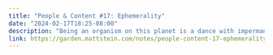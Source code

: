 ```yaml
---
title: "People & Content #17: Ephemerality"
date: "2024-02-17T18:25-08:00"
description: "Being an organism on this planet is a dance with impermanence.I don’t want to make you uncomfortable, but I think about death regularly because it’s useful for me to keep some sense of where I am and appreciate now. I don’t have any special fear or preoccupation with it.And yet, I’m almost magnetically attracted to things that seem to last. Words, music, film, physical objects that weren’t made to be thrown out. It’s amazing that we can create things that outlive us, especially when they have enduring purpose or meaning. They can remind us of real sounds, smells, and scenes that only really exist as they’re happening—which makes these artifacts special.Most websites I’ve built wouldn’t outlast a cheap toaster.It can be tough to spend so much energy on things briefly seen on glowing rectangles, only to change or disappear.At the same time, everything’s always changing in some way so maybe there’s something to appreciate about such ephemeral work.So even though I spend a lot of time drawing in sand, I guess I try ..."
link: https://garden.mattstein.com/notes/people-content-17-ephemerality
---
```

